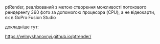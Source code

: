 ptRender, реалізований з метою створення можливості потокового рендеренгу 360 фото за допомогою процесора (CPU), а не відеокарти, як в GoPro Fusion Studio

докладніше тут:

https://velmyshanovnyi.github.io/ptrender/

